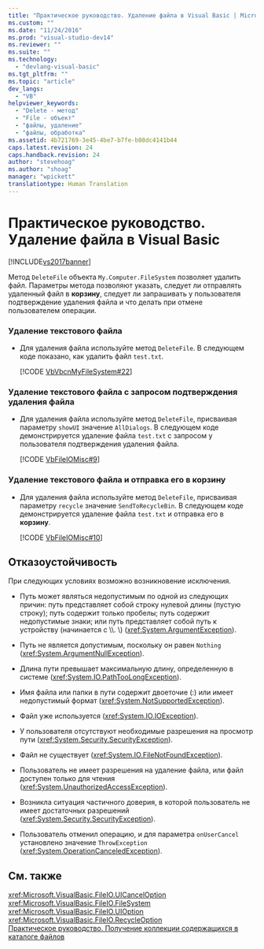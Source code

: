 ```yaml
---
title: "Практическое руководство. Удаление файла в Visual Basic | Microsoft Docs"
ms.custom: ""
ms.date: "11/24/2016"
ms.prod: "visual-studio-dev14"
ms.reviewer: ""
ms.suite: ""
ms.technology: 
  - "devlang-visual-basic"
ms.tgt_pltfrm: ""
ms.topic: "article"
dev_langs: 
  - "VB"
helpviewer_keywords: 
  - "Delete - метод"
  - "File - объект"
  - "файлы, удаление"
  - "файлы, обработка"
ms.assetid: 4b721769-3e45-4be7-b7fe-b08dc4141b44
caps.latest.revision: 24
caps.handback.revision: 24
author: "stevehoag"
ms.author: "shoag"
manager: "wpickett"
translationtype: Human Translation
---
```

# Практическое руководство. Удаление файла в Visual Basic
[!INCLUDE[vs2017banner](../../../../csharp/includes/vs2017banner.md)]

Метод `DeleteFile` объекта `My.Computer.FileSystem` позволяет удалить файл.  Параметры метода позволяют указать, следует ли отправлять удаленный файл в **корзину**, следует ли запрашивать у пользователя подтверждение удаления файла и что делать при отмене пользователем операции.  
  
### Удаление текстового файла  
  
-   Для удаления файла используйте метод `DeleteFile`.  В следующем коде показано, как удалить файл `test.txt`.  
  
     [!CODE [VbVbcnMyFileSystem#22](../CodeSnippet/VS_Snippets_VBCSharp/VbVbcnMyFileSystem#22)]  
  
### Удаление текстового файла с запросом подтверждения удаления файла  
  
-   Для удаления файла используйте метод `DeleteFile`, присваивая параметру `showUI` значение `AllDialogs`.  В следующем коде демонстрируется удаление файла `test.txt` с запросом у пользователя подтверждения удаления файла.  
  
     [!CODE [VbFileIOMisc#9](../CodeSnippet/VS_Snippets_VBCSharp/VbFileIOMisc#9)]  
  
### Удаление текстового файла и отправка его в корзину  
  
-   Для удаления файла используйте метод `DeleteFile`, присваивая параметру `recycle` значение `SendToRecycleBin`.  В следующем коде демонстрируется удаление файла `test.txt` и отправка его в **корзину**.  
  
     [!CODE [VbFileIOMisc#10](../CodeSnippet/VS_Snippets_VBCSharp/VbFileIOMisc#10)]  
  
## Отказоустойчивость  
 При следующих условиях возможно возникновение исключения.  
  
-   Путь может являться недопустимым по одной из следующих причин: путь представляет собой строку нулевой длины \(пустую строку\); путь содержит только пробелы; путь содержит недопустимые знаки; или путь представляет собой путь к устройству \(начинается с \\\\.  \\\) \(<xref:System.ArgumentException>\).  
  
-   Путь не является допустимым, поскольку он равен `Nothing` \(<xref:System.ArgumentNullException>\).  
  
-   Длина пути превышает максимальную длину, определенную в системе \(<xref:System.IO.PathTooLongException>\).  
  
-   Имя файла или папки в пути содержит двоеточие \(:\) или имеет недопустимый формат \(<xref:System.NotSupportedException>\).  
  
-   Файл уже используется \(<xref:System.IO.IOException>\).  
  
-   У пользователя отсутствуют необходимые разрешения на просмотр пути \(<xref:System.Security.SecurityException>\).  
  
-   Файл не существует \(<xref:System.IO.FileNotFoundException>\).  
  
-   Пользователь не имеет разрешения на удаление файла, или файл доступен только для чтения \(<xref:System.UnauthorizedAccessException>\).  
  
-   Возникла ситуация частичного доверия, в которой пользователь не имеет достаточных разрешений \(<xref:System.Security.SecurityException>\).  
  
-   Пользователь отменил операцию, и для параметра `onUserCancel` установлено значение `ThrowException` \(<xref:System.OperationCanceledException>\).  
  
## См. также  
 <xref:Microsoft.VisualBasic.FileIO.UICancelOption>   
 <xref:Microsoft.VisualBasic.FileIO.FileSystem>   
 <xref:Microsoft.VisualBasic.FileIO.UIOption>   
 <xref:Microsoft.VisualBasic.FileIO.RecycleOption>   
 [Практическое руководство. Получение коллекции содержащихся в каталоге файлов](../../../../visual-basic/developing-apps/programming/drives-directories-files/how-to-get-the-collection-of-files-in-a-directory.md)